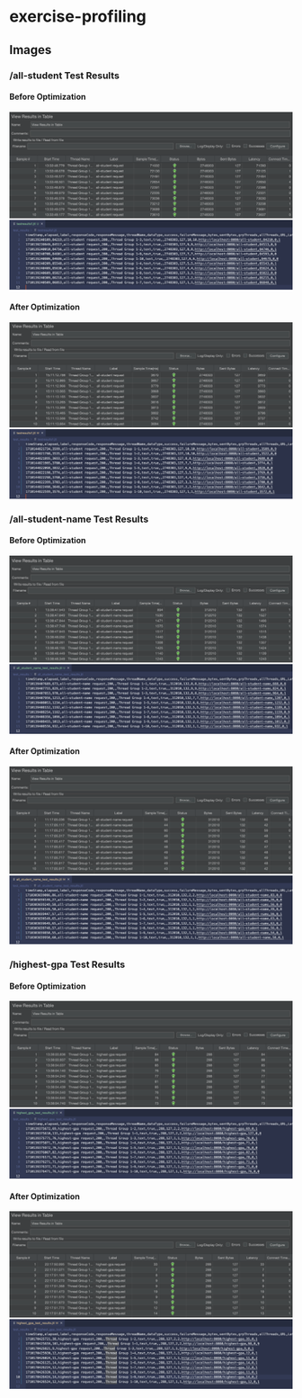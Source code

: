 # exercise-profiling

## Images

### /all-student Test Results
#### Before Optimization
![](images/all_student_table_before.png)
![](images/all_student_before.png)
#### After Optimization
![](images/all_student_table_after.png)
![](images/all_student_after.png)

### /all-student-name Test Results
#### Before Optimization
![](images/all_student_name_table_before.png)
![](images/all_student_name_before.png)
#### After Optimization
![](images/all_student_name_table_after.png)
![](images/all_student_name_after.png)

### /highest-gpa Test Results
#### Before Optimization
![](images/highest_gpa_table_before.png)
![](images/highest_gpa_before.png)
#### After Optimization
![](images/highest_gpa_table_after.png)
![](images/highest_gpa_after.png)
